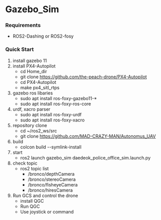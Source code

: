 # Gazebo_Sim

### Requirements

- ROS2-Dashing or ROS2-fosy 



### Quick Start

1. install gazebo 11
2. install PX4-Autopilot
   - cd Home_dir
   - git clone https://github.com/the-peach-drone/PX4-Autopilot
   - cd PX4-Autopilot
   - make px4_sitl_rtps
3. gazebo ros libaries
   - sudo apt install ros-foxy-gazebo11-*
   - sudo apt install ros-foxy-ros-core
4. urdf, xacro parser
   - sudo apt install ros-foxy-urdf
   - sudo apt install ros-foxy-xacro
5. repository clone
   - cd ~/ros2_ws/src
   - git clone https://github.com/MAD-CRAZY-MAN/Autonomus_UAV
6. build
   - colcon build --symlink-install
7. start 
   - ros2 launch gazebo_sim daedeok_police_office_sim.launch.py
8. check topic
   - ros2 topic list
     - /bronco/depthCamera
     - /bronco/stereoCamera
     - /bronco/fisheyeCamera
     - /bronco/hiresCamera
9. Run GCS and control the drone
   - install QGC
   - Run QGC
   - Use joystick or command
